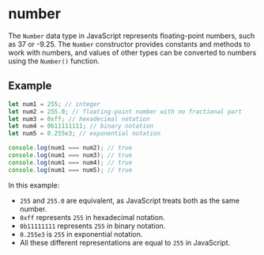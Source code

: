# number

The `Number` data type in JavaScript represents floating-point numbers, such as 37 or -9.25. The `Number` constructor provides constants and methods to work with numbers, and values of other types can be converted to numbers using the `Number()` function.

## Example

```js
let num1 = 255; // integer
let num2 = 255.0; // floating-point number with no fractional part
let num3 = 0xff; // hexadecimal notation
let num4 = 0b11111111; // binary notation
let num5 = 0.255e3; // exponential notation

console.log(num1 === num2); // true
console.log(num1 === num3); // true
console.log(num1 === num4); // true
console.log(num1 === num5); // true
```

In this example:

- `255` and `255.0` are equivalent, as JavaScript treats both as the same number.
- `0xff` represents `255` in hexadecimal notation.
- `0b11111111` represents `255` in binary notation.
- `0.255e3` is `255` in exponential notation.
- All these different representations are equal to `255` in JavaScript.
